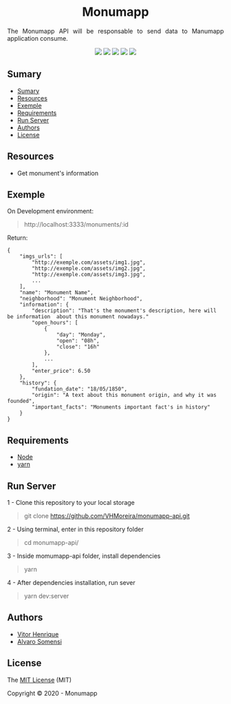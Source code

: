 <h1 align="center"> Monumapp </h1>

<p align="justify"> 
    The Monumapp API will be responsable to send data to Manumapp application consume.
</p>

<p align="center"> 
    <img src="https://img.shields.io/github/issues/VHMoreira/monumapp-api"/>
    <img src="https://img.shields.io/github/forks/VHMoreira/monumapp-api"/>
    <img src="https://img.shields.io/github/stars/VHMoreira/monumapp-api"/>
    <img src="https://img.shields.io/github/license/VHMoreira/monumapp-api"/>
    <img src="https://img.shields.io/static/v1?label=Status&message=Development&color=yellow"/>
</p>

## Sumary

- [Sumary](#sumary)
- [Resources](#resources)
- [Exemple](#exemple)
- [Requirements](#requirements)
- [Run Server](#run-server)
- [Authors](#authors)
- [License](#license)

## Resources

- Get monument's information

## Exemple

On Development environment:

> http://localhost:3333/monuments/:id

Return:

```
{
    "imgs_urls": [
        "http://exemple.com/assets/img1.jpg",
        "http://exemple.com/assets/img2.jpg",
        "http://exemple.com/assets/img3.jpg",
        ...
    ],
    "name": "Monument Name",
    "neighborhood": "Monument Neighborhood",
    "information": {
        "description": "That's the monument's description, here will be information  about this monument nowadays."
        "open_hours": [
            {
                "day": "Monday",
                "open": "08h",
                "close": "16h"
            },
            ...
        ],
        "enter_price": 6.50
    },
    "history": {
        "fundation_date": "18/05/1850",
        "origin": "A text about this monument origin, and why it was founded",
        "important_facts": "Monuments important fact's in history"
    }
}
```

## Requirements

- [Node](https://nodejs.org/en/download/)
- [yarn](https://yarnpkg.com/)

## Run Server

1 - Clone this repository to your local storage

> git clone https://github.com/VHMoreira/monumapp-api.git

2 - Using terminal, enter in this repository folder

> cd monumapp-api/

3 - Inside momumapp-api folder, install dependencies

> yarn

4 - After dependencies installation, run sever

> yarn dev:server

## Authors

- [Vitor Henrique]("https://github.com/VHMoreira")
- [Alvaro Somensi]("https://github.com/alvarosomensi")

## License

The [MIT License]() (MIT)

Copyright :copyright: 2020 - Monumapp